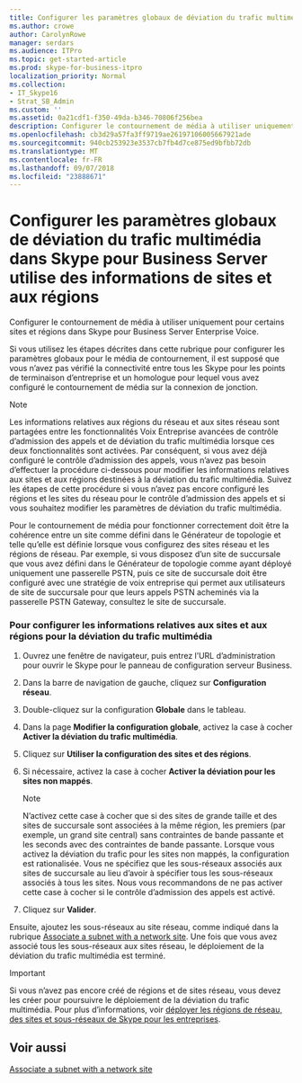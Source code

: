 ```yaml
---
title: Configurer les paramètres globaux de déviation du trafic multimédia dans Skype pour Business Server utilise des informations de sites et aux régions
ms.author: crowe
author: CarolynRowe
manager: serdars
ms.audience: ITPro
ms.topic: get-started-article
ms.prod: skype-for-business-itpro
localization_priority: Normal
ms.collection:
- IT_Skype16
- Strat_SB_Admin
ms.custom: ''
ms.assetid: 0a21cdf1-f350-49da-b346-70806f256bea
description: Configurer le contournement de média à utiliser uniquement pour certains sites et régions dans Skype pour Business Server Enterprise Voice.
ms.openlocfilehash: cb3d29a57fa3ff9719ae26197106005667921ade
ms.sourcegitcommit: 940cb253923e3537cb7fb4d7ce875ed9bfbb72db
ms.translationtype: MT
ms.contentlocale: fr-FR
ms.lasthandoff: 09/07/2018
ms.locfileid: "23888671"
---
```

# <a name="configure-media-bypass-global-settings-in-skype-for-business-server-to-use-site-and-region-information"></a>Configurer les paramètres globaux de déviation du trafic multimédia dans Skype pour Business Server utilise des informations de sites et aux régions
 
Configurer le contournement de média à utiliser uniquement pour certains sites et régions dans Skype pour Business Server Enterprise Voice. 
  
 Si vous utilisez les étapes décrites dans cette rubrique pour configurer les paramètres globaux pour le média de contournement, il est supposé que vous n’avez pas vérifié la connectivité entre tous les Skype pour les points de terminaison d’entreprise et un homologue pour lequel vous avez configuré le contournement de média sur la connexion de jonction.
  
> [!NOTE]
> Les informations relatives aux régions du réseau et aux sites réseau sont partagées entre les fonctionnalités Voix Entreprise avancées de contrôle d’admission des appels et de déviation du trafic multimédia lorsque ces deux fonctionnalités sont activées. Par conséquent, si vous avez déjà configuré le contrôle d’admission des appels, vous n’avez pas besoin d’effectuer la procédure ci-dessous pour modifier les informations relatives aux sites et aux régions destinées à la déviation du trafic multimédia. Suivez les étapes de cette procédure si vous n’avez pas encore configuré les régions et les sites du réseau pour le contrôle d’admission des appels et si vous souhaitez modifier les paramètres de déviation du trafic multimédia. 
  
Pour le contournement de média pour fonctionner correctement doit être la cohérence entre un site comme défini dans le Générateur de topologie et telle qu’elle est définie lorsque vous configurez des sites réseau et les régions de réseau. Par exemple, si vous disposez d’un site de succursale que vous avez défini dans le Générateur de topologie comme ayant déployé uniquement une passerelle PSTN, puis ce site de succursale doit être configuré avec une stratégie de voix entreprise qui permet aux utilisateurs de site de succursale pour que leurs appels PSTN acheminés via la passerelle PSTN Gateway, consultez le site de succursale.
  
### <a name="to-configure-site-and-region-information-for-media-bypass"></a>Pour configurer les informations relatives aux sites et aux régions pour la déviation du trafic multimédia

1. Ouvrez une fenêtre de navigateur, puis entrez l’URL d’administration pour ouvrir le Skype pour le panneau de configuration serveur Business.  
    
2. Dans la barre de navigation de gauche, cliquez sur **Configuration réseau**.
    
3. Double-cliquez sur la configuration **Globale** dans le tableau.
    
4. Dans la page **Modifier la configuration globale**, activez la case à cocher **Activer la déviation du trafic multimédia**.
    
5. Cliquez sur **Utiliser la configuration des sites et des régions**.
    
6. Si nécessaire, activez la case à cocher **Activer la déviation pour les sites non mappés**.
    
    > [!NOTE]
    > N’activez cette case à cocher que si des sites de grande taille et des sites de succursale sont associées à la même région, les premiers (par exemple, un grand site central) sans contraintes de bande passante et les seconds avec des contraintes de bande passante. Lorsque vous activez la déviation du trafic pour les sites non mappés, la configuration est rationalisée. Vous ne spécifiez que les sous-réseaux associés aux sites de succursale au lieu d’avoir à spécifier tous les sous-réseaux associés à tous les sites. Nous vous recommandons de ne pas activer cette case à cocher si le contrôle d’admission des appels est activé. 
  
7. Cliquez sur **Valider**.
    
Ensuite, ajoutez les sous-réseaux au site réseau, comme indiqué dans la rubrique [Associate a subnet with a network site](deploy-network.md#BKMK_AssociateSubnets). Une fois que vous avez associé tous les sous-réseaux aux sites réseau, le déploiement de la déviation du trafic multimédia est terminé.
> [!IMPORTANT]
> Si vous n’avez pas encore créé de régions et de sites réseau, vous devez les créer pour poursuivre le déploiement de la déviation du trafic multimédia. Pour plus d’informations, voir [déployer les régions de réseau, des sites et sous-réseaux de Skype pour les entreprises](deploy-network.md). 
  
## <a name="see-also"></a>Voir aussi

[Associate a subnet with a network site](deploy-network.md#BKMK_AssociateSubnets)


